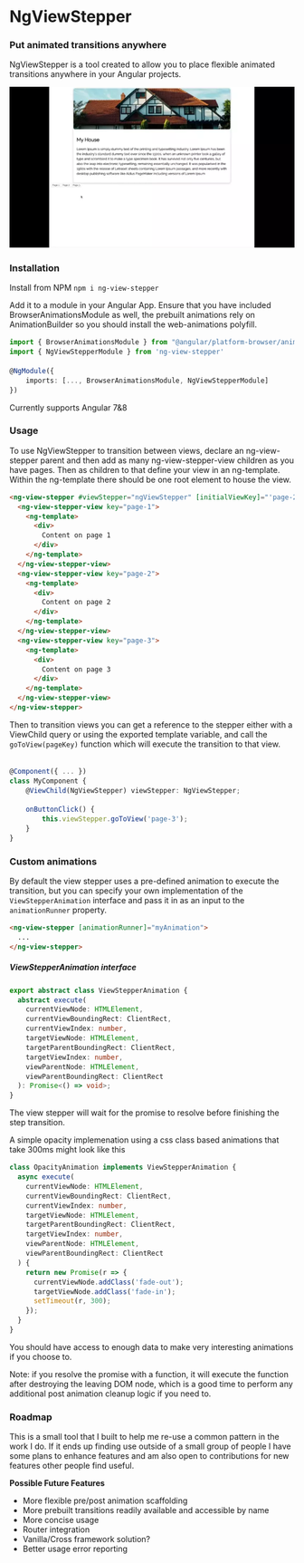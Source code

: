 # NgViewStepper

### Put animated transitions anywhere

NgViewStepper is a tool created to allow you to place flexible animated transitions anywhere in your Angular projects.

![Alt Text](./example.webp)

### Installation

Install from NPM
`npm i ng-view-stepper`

Add it to a module in your Angular App. Ensure that you have included BrowserAnimationsModule as well, the prebuilt animations rely on AnimationBuilder so you should install the web-animations polyfill.

```typescript
import { BrowserAnimationsModule } from "@angular/platform-browser/animations";
import { NgViewStepperModule } from 'ng-view-stepper'

@NgModule({
    imports: [..., BrowserAnimationsModule, NgViewStepperModule]
})
```

Currently supports Angular 7&8

### Usage

To use NgViewStepper to transition between views, declare an ng-view-stepper parent and then add as many ng-view-stepper-view children as you have pages. Then as children to that define your view in an ng-template.
Within the ng-template there should be one root element to house the view.

```html
<ng-view-stepper #viewStepper="ngViewStepper" [initialViewKey]="'page-2'">
  <ng-view-stepper-view key="page-1">
    <ng-template>
      <div>
        Content on page 1
      </div>
    </ng-template>
  </ng-view-stepper-view>
  <ng-view-stepper-view key="page-2">
    <ng-template>
      <div>
        Content on page 2
      </div>
    </ng-template>
  </ng-view-stepper-view>
  <ng-view-stepper-view key="page-3">
    <ng-template>
      <div>
        Content on page 3
      </div>
    </ng-template>
  </ng-view-stepper-view>
</ng-view-stepper>
```

Then to transition views you can get a reference to the stepper either with a ViewChild query or using the exported template variable, and call the `goToView(pageKey)` function which will execute the transition to that view.

```typescript

@Component({ ... })
class MyComponent {
    @ViewChild(NgViewStepper) viewStepper: NgViewStepper;

    onButtonClick() {
        this.viewStepper.goToView('page-3');
    }
}

```

### Custom animations

By default the view stepper uses a pre-defined animation to execute the transition, but you can specify your own implementation of the `ViewStepperAnimation` interface and pass it in as an input to the `animationRunner` property.

```html
<ng-view-stepper [animationRunner]="myAnimation">
  ...
</ng-view-stepper>
```

##### ViewStepperAnimation interface

```typescript
export abstract class ViewStepperAnimation {
  abstract execute(
    currentViewNode: HTMLElement,
    currentViewBoundingRect: ClientRect,
    currentViewIndex: number,
    targetViewNode: HTMLElement,
    targetParentBoundingRect: ClientRect,
    targetViewIndex: number,
    viewParentNode: HTMLElement,
    viewParentBoundingRect: ClientRect
  ): Promise<() => void>;
}
```

The view stepper will wait for the promise to resolve before finishing the step transition.

A simple opacity implemenation using a css class based animations that take 300ms might look like this

```typescript
class OpacityAnimation implements ViewStepperAnimation {
  async execute(
    currentViewNode: HTMLElement,
    currentViewBoundingRect: ClientRect,
    currentViewIndex: number,
    targetViewNode: HTMLElement,
    targetParentBoundingRect: ClientRect,
    targetViewIndex: number,
    viewParentNode: HTMLElement,
    viewParentBoundingRect: ClientRect
  ) {
    return new Promise(r => {
      currentViewNode.addClass('fade-out');
      targetViewNode.addClass('fade-in');
      setTimeout(r, 300);
    });
  }
}
```

You should have access to enough data to make very interesting animations if you choose to.

Note: if you resolve the promise with a function, it will execute the function after destroying the leaving DOM node, which is a good time to perform any additional post animation cleanup logic if you need to.

### Roadmap

This is a small tool that I built to help me re-use a common pattern in the work I do. If it ends up finding use outside of a small group of people I have some plans to enhance features and am also open to contributions for new features other people find useful.

**Possible Future Features**

- More flexible pre/post animation scaffolding
- More prebuilt transitions readily available and accessible by name
- More concise usage
- Router integration
- Vanilla/Cross framework solution?
- Better usage error reporting
